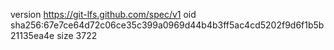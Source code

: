 version https://git-lfs.github.com/spec/v1
oid sha256:67e7ce64d72c06ce35c399a0969d44b4b3ff5ac4cd5202f9d6f1b5b21135ea4e
size 3722
